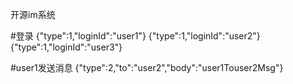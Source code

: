 开源im系统

#登录
{"type":1,"loginId":"user1"}
{"type":1,"loginId":"user2"}
{"type":1,"loginId":"user3"}

#user1发送消息
{"type":2,"to":"user2","body":"user1Touser2Msg"}

